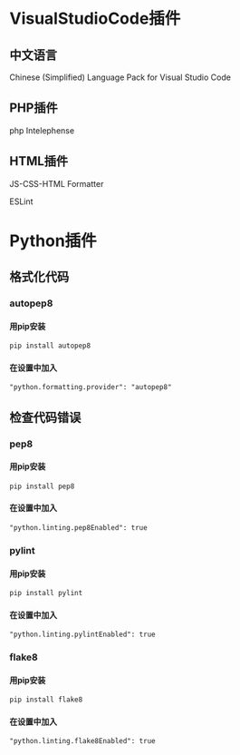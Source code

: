 # VisualStudioCode插件


## 中文语言
Chinese (Simplified) Language Pack for Visual Studio Code

## PHP插件
php Intelephense

## HTML插件
JS-CSS-HTML Formatter

ESLint

# Python插件

## 格式化代码
### autopep8
#### 用pip安装
```bash
pip install autopep8
```
#### 在设置中加入
```
"python.formatting.provider": "autopep8"
```

## 检查代码错误
### pep8
#### 用pip安装
```bash
pip install pep8
```
#### 在设置中加入
```
"python.linting.pep8Enabled": true
```


### pylint
#### 用pip安装
```bash
pip install pylint
```
#### 在设置中加入
```
"python.linting.pylintEnabled": true
```


### flake8
#### 用pip安装
```bash
pip install flake8
```
#### 在设置中加入
```
"python.linting.flake8Enabled": true
```
